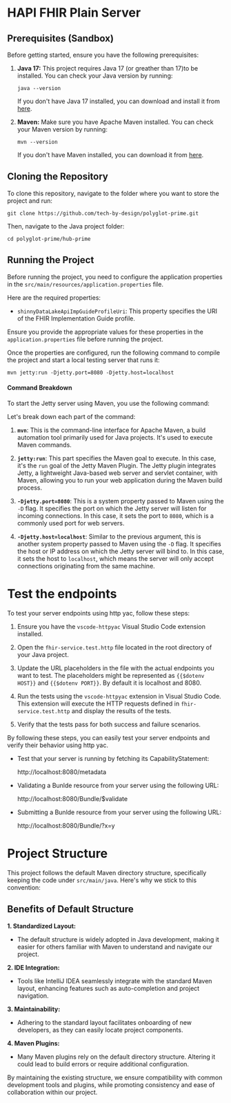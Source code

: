 # HAPI FHIR Plain Server

## Prerequisites (Sandbox)

Before getting started, ensure you have the following prerequisites:

1. **Java 17:** This project requires Java 17 (or greather than 17)to be
   installed. You can check your Java version by running:

   ```
   java --version
   ```

   If you don't have Java 17 installed, you can download and install it from
   [here](https://adoptopenjdk.net/?variant=openjdk17&jvmVariant=hotspot).

2. **Maven:** Make sure you have Apache Maven installed. You can check your
   Maven version by running:

   ```
   mvn --version
   ```

   If you don't have Maven installed, you can download it from
   [here](https://maven.apache.org/download.cgi).

## Cloning the Repository

To clone this repository, navigate to the folder where you want to store the
project and run:

```
git clone https://github.com/tech-by-design/polyglot-prime.git
```

Then, navigate to the Java project folder:

```
cd polyglot-prime/hub-prime
```

## Running the Project

Before running the project, you need to configure the application properties in
the `src/main/resources/application.properties` file.

Here are the required properties:

- `shinnyDataLakeApiImpGuideProfileUri`: This property specifies the URI of the
  FHIR Implementation Guide profile.

Ensure you provide the appropriate values for these properties in the
`application.properties` file before running the project.

Once the properties are configured, run the following command to compile the
project and start a local testing server that runs it:

```
mvn jetty:run -Djetty.port=8080 -Djetty.host=localhost
```

#### Command Breakdown

To start the Jetty server using Maven, you use the following command:

Let's break down each part of the command:

1. **`mvn`**: This is the command-line interface for Apache Maven, a build
   automation tool primarily used for Java projects. It's used to execute Maven
   commands.

2. **`jetty:run`**: This part specifies the Maven goal to execute. In this case,
   it's the `run` goal of the Jetty Maven Plugin. The Jetty plugin integrates
   Jetty, a lightweight Java-based web server and servlet container, with Maven,
   allowing you to run your web application during the Maven build process.

3. **`-Djetty.port=8080`**: This is a system property passed to Maven using the
   `-D` flag. It specifies the port on which the Jetty server will listen for
   incoming connections. In this case, it sets the port to `8080`, which is a
   commonly used port for web servers.

4. **`-Djetty.host=localhost`**: Similar to the previous argument, this is
   another system property passed to Maven using the `-D` flag. It specifies the
   host or IP address on which the Jetty server will bind to. In this case, it
   sets the host to `localhost`, which means the server will only accept
   connections originating from the same machine.

# Test the endpoints

To test your server endpoints using http yac, follow these steps:

1. Ensure you have the `vscode-httpyac` Visual Studio Code extension installed.

2. Open the `fhir-service.test.http` file located in the root directory of your
   Java project.

3. Update the URL placeholders in the file with the actual endpoints you want to
   test. The placeholders might be represented as `{{$dotenv HOST}}` and
   `{{$dotenv PORT}}`. By default it is localhost and 8080.

4. Run the tests using the `vscode-httpyac` extension in Visual Studio Code.
   This extension will execute the HTTP requests defined in
   `fhir-service.test.http` and display the results of the tests.

5. Verify that the tests pass for both success and failure scenarios.

By following these steps, you can easily test your server endpoints and verify
their behavior using http yac.

- Test that your server is running by fetching its CapabilityStatement:

  http://localhost:8080/metadata

- Validating a Bunlde resource from your server using the following URL:

  http://localhost:8080/Bundle/$validate

- Submitting a Bunlde resource from your server using the following URL:

  http://localhost:8080/Bundle/?x=y

# Project Structure

This project follows the default Maven directory structure, specifically keeping
the code under `src/main/java`. Here's why we stick to this convention:

## Benefits of Default Structure

**1. Standardized Layout:**

- The default structure is widely adopted in Java development, making it easier
  for others familiar with Maven to understand and navigate our project.

**2. IDE Integration:**

- Tools like IntelliJ IDEA seamlessly integrate with the standard Maven layout,
  enhancing features such as auto-completion and project navigation.

**3. Maintainability:**

- Adhering to the standard layout facilitates onboarding of new developers, as
  they can easily locate project components.

**4. Maven Plugins:**

- Many Maven plugins rely on the default directory structure. Altering it could
  lead to build errors or require additional configuration.

By maintaining the existing structure, we ensure compatibility with common
development tools and plugins, while promoting consistency and ease of
collaboration within our project.
